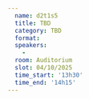 ```yaml
---
  name: d2t1s5
  title: TBD
  category: TBD
  format: 
  speakers: 
    - 
  room: Auditorium
  slot: 04/10/2025
  time_start: '13h30'
  time_end: '14h15'
---
```

